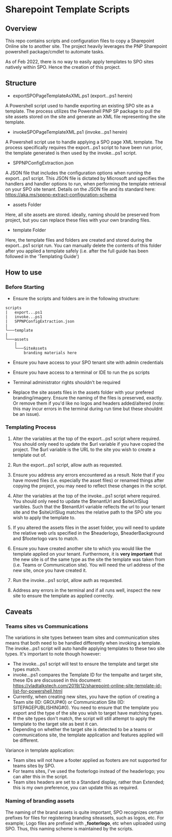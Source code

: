 # Sharepoint Template Scripts 

## Overview 

This repo contains scripts and configuration files to copy a Sharepoint Online site to another site. 
The project heavily leverages the PNP Sharepoint powershell package/cmdlet to automate tasks. 

As of Feb 2022, there is no way to easily apply templates to SPO sites natively within SPO. Hence the creation of this project.

## Structure

- exportSPOPageTemplateAsXML.ps1 (export...ps1 herein)

A Powershell script used to handle exporting an existing SPO site as a template. The process utilizes the Powershell PNP SP package to pull the site assets stored on the site and generate an XML file representing the site template. 

- invokeSPOPageTemplateXML.ps1 (invoke...ps1 herein)

A Powershell script use to handle applying a  SPO page XML template. The process specifically requires the export...ps1 script to have been run prior, the template generated is then used by the invoke...ps1 script. 

- SPPNPConfigExtraction.json

A JSON file that includes the configuration options when running the export...ps1 script. This JSON file is dictated by Microsoft and specifies the handlers and handler options to run, when performing the template retrieval on your SPO site tenant.
Details on the JSON file and its standard here: https://aka.ms/sppnp-extract-configuration-schema

- assets Folder

Here, all site assets are stored. ideally, naming should be preserved from project, but you can replace these files with your own branding files.

- template Folder

Here, the template files and folders are created and stored during the export...ps1 script run. You can manually delete the contents of this folder after you applied a template safely (i.e. after the full guide has been followed in the 'Templating Guide')


## How to use

### Before Starting 

- Ensure the scripts and folders are in the following structure:

```
scripts
|   export...ps1
|   invoke...ps1
|   SPPNPConfigExtraction.json
|
└───template
|
└───assets
    |
    └───SiteAssets
        branding materials here

```

- Ensure you have access to your SPO tenant site with admin credentials

- Ensure you have access to a terminal or IDE to run the ps scripts

- Terminal administrator rights shouldn't be required

- Replace the site assets files in the assets folder with your prefered branding/imagery. Ensure the naming of the files is preserved, exactly. Or remove them if you'd like no logos and headers added/altered (note: this may incur errors in the terminal during run time but these shouldnt be an issue).

### Templating Process

1. Alter the variables at the top of the export...ps1 script where required. You should only need to update the $url variable if you have copied the project. The $url variable is the URL to the site you wish to create a template out of. 

2. Run the export...ps1 script, allow auth as requested.

3. Ensure you address any errors encountered as a result. Note that if you have moved files (i.e. especially the asset files) or renamed things after copying the project, you may need to reflect these changes in the script.

4. Alter the variables at the top of the invoke...ps1 script where required. You should only need to update the $tenantUrl and $siteUrlSlug varibles. Such that the $tenantUrl variable reflects the url to your tenant site and the $siteUrlSlug matches the relative path to the SPO site you wish to apply the template to.

5. If you altered the assets files in the asset folder, you will need to update the relative web urls specified in the $headerlogo, $headerBackground and $footerlogo vars to match. 

6. Ensure you have created another site to which you would like the template applied on your tenant. Furthermore, it is **very important** that the new site is of the same type as the site the template was taken from (i.e. Teams or Communication site). You will need the url address of the new site, once you have created it.  

7. Run the invoke...ps1 script, allow auth as requested. 

8. Address any errors in the terminal and if all runs well, inspect the new site to ensure the template as applied correctly.

## Caveats

### Teams sites vs Communications

The variations in site types between team sites and communication sites means that both need to be handled differently when invoking a template. 
The invoke...ps1 script will auto handle applying templates to these two site types. 
It's important to note though however: 

- The invoke...ps1 script will test to ensure the template and target site types match. 
- invoke...ps1 compares the Template ID for the tempalte and target site, these IDs are discussed in this document: https://vladtalkstech.com/2019/12/sharepoint-online-site-template-id-list-for-powershell.html
- Currently, when creating new sites, you have the option of creating a Team site (ID: GROUP#0) or Communication Site (ID: SITEPAGEPUBLISHING#0). You need to ensure that the template you export and the type of the site you wish to target have matching types. 
- If the site types don't match, the script will still attempt to apply the template to the target site as best it can. 
- Depending on whether the target site is detected to be a teams or communications site, the template application and features applied will be different. 

Variance in template application: 

- Team sites will not have a footer applied as footers are not supported for teams sites by SPO. 
- For teams sites, I've used the footerlogo instead of the headerlogo; you can alter this in the script. 
- Team sites headers are set to a Standard display, rather than Extended; this is my own preference, you can update this as required. 

### Naming of branding assets

The naming of the brand assets is quite important, SPO recognizes certain prefixes for files for registering branding siteassets, such as logos, etc. For example; 
Logo files are prefixed with \___footerlogo__, etc when uploaded using SPO. Thus, this naming scheme is maintained by the scripts.  

